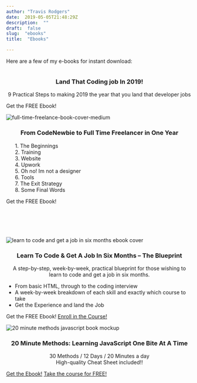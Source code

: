 ```yaml
---
author: "Travis Rodgers"
date:  2019-05-05T21:48:29Z
description:  ""
draft:  false
slug:  "ebooks"
title:  "Ebooks"

---
```


<style>
/* The Modal (background) */
 .modal {
	 display: none;
	/* Hidden by default */
	 position: fixed;
	/* Stay in place */
	 z-index: 1;
	/* Sit on top */
	 left: 0;
	 top: 0;
	 width: 100%;
	/* Full width */
	 height: 100%;
	/* Full height */
	 overflow: auto;
	/* Enable scroll if needed */
	 background-color: #000;
	/* Fallback color */
	 background-color: rgba(0, 0, 0, 0.4);
	/* Black w/ opacity */
}
/* Modal Content/Box */
 .modal-content {
	 background-color: #fefefe !important;
	 margin: 15% auto;
	/* 15% from the top and centered */
	 padding: 20px;
	 border: 1px solid #888;
	 width: 80%;
	/* Could be more or less, depending on screen size */
	 max-width: 600px;
	 border-radius: 10px;
	 background: url('/images/2019/12/dust_scratches.png');
	 background-size: cover;
	 background-repeat: no-repeat;
}
 .modal-content input[type=text], .modal-content input[type=email] {
	 background: #fff;
	 display: block;
	 background: none;
	 font: 14px "Merriweather", sans-serif;
	 border: 1px solid #ddd;
	 padding: 10px 25px;
	 height: 50px;
	 width: 100%;
	 margin-bottom: 15px;
	 -webkit-box-sizing: border-box;
	 box-sizing: border-box;
	 -webkit-transition: all 300ms ease;
	 -moz-transition: all 300ms ease;
	 -ms-transition: all 300ms ease;
	 -o-transition: all 300ms ease;
	 transition: all 300ms ease;
	 -webkit-border-radius: 5px;
	 -moz-border-radius: 5px;
	 -ms-border-radius: 5px;
	 border-radius: 5px;
}
/* The Close Button */
 .close, .close1, .close2, .close3, .close4 {
	 color: #aaa;
	 text-align: right;
	 font-size: 28px;
	 font-weight: bold;
}
 .close:hover, .close:focus, .close1:hover, .close1:focus, .close2:hover, .close2:focus, .close3:hover, .close3:focus, .close4:hover, .close5:focus {
	 color: black;
	 text-decoration: none;
	 cursor: pointer;
}
 
    </style>

<div class="ebooks-page grid-container">
  <p>Here are a few of my e-books for instant download:</p>
  <div class="row">
  <div class="col-sm ebook">
    <div class="ltj-ebook ebook-image text-center">
      <img
      style="max-height:500px"
        alt=""
        title="land that coding job cover"
        src="/images/2019/12/land-that-coding-job-cover-crop.png"
      />
    </div>
    <h3 style="text-align: center;">
        Land That Coding job In 2019!
    </h3>
    <p style="text-align: center;">
      9 Practical Steps to making 2019 the year that you land that developer
      jobs
    </p>
    <p class="textcenter">
        <a id="ltjBtn" class="button large">Get the FREE Ebook!</a>
    </p>
  </div>
  <div class="col-sm">
    <div class="cn-ebook ebook-image text-center">
      <img
      style="max-height:500px"
        title="full-time-freelance-book-cover-medium"
        src="/images/2019/12/full-time-freelance-book-cover-medium.jpg"
      />
    </div>
    <h3 style="text-align: center;">
      From CodeNewbie to Full Time Freelancer in One Year
    </h3>
        <ul class="textcenter" style="margin: 0;">
            <li style="list-style-type: none;">1. The Beginnings</li>
            <li style="list-style-type: none;">2. Training</li>
            <li style="list-style-type: none;">3. Website</li>
            <li style="list-style-type: none;">4. Upwork</li>
            <li style="list-style-type: none;">5. Oh no! Im not a designer</li>
            <li style="list-style-type: none;">6. Tools</li>
            <li style="list-style-type: none;">7. The Exit Strategy</li>
            <li style="list-style-type: none;">8. Some Final Words</li>
        </ul>
    <p class="textcenter">
        <a id="cneBtn" class="button large">Get the FREE Ebook!</a>
    </p>
  </div>
  </div>
  <div class="clear" style="padding: 30px 0;"></div>
  <div class="row">
  <div class="col-sm">
    <p class="ltc-ebook ebook-image text-center">
      <img
      style="max-height:500px"
        title="learn to code and get a job in six months ebook cover"
        src="/images/2019/12/learn-to-code-and-get-a-job-in-six-months-ebook-cover.jpg"
      />
    </p>
    <h3 style="text-align: center;">
Learn To Code &amp; Get A Job In Six Months &#8211; The Blueprint
    </h3>
    <p style="text-align: center;">
      A step-by-step, week-by-week, practical blueprint for those wishing to
      learn to code and get a job in six months.
    </p>
    <ul>
      <li style="text-align: left;">
        From basic HTML, through to the coding interview
      </li>
      <li style="text-align: left;">
        A week-by-week breakdown of each skill and exactly which course to take
      </li>
      <li style="text-align: left;">Get the Experience and land the Job</li>
    </ul>
    <p class="textcenter">
        <a style="margin-bottom: 15px;" id="ltcBtn" class="button large">Get the FREE Ebook!</a>
        <a href="https://learntocodeblueprint.com" class="button large">Enroll in the Course!</a>
    </p>
  </div>
  <div class="col-sm ebook">
    <p class="tmm-ebook ebook-image text-center">
      <img
      style="max-height:500px"
        title="20 minute methods javascript book mockup"
        src="/images/2019/12/20-minute-methods-javascript-book-mockup.png"
      />
    </p>
    <h3 style="text-align: center;">
      20 Minute Methods: Learning JavaScript One Bite At A Time
    </h3>
    <p style="text-align: center;">
      30 Methods / 12 Days / 20 Minutes a day<br>
      High-quality Cheat Sheet included!!
    </p>
    <p class="textcenter">
        <a style="margin-bottom: 15px;" href="https://www.amazon.com/dp/B07MQTW7TS/ref=cm_sw_r_tw_dp_U_x_oP1bEbWHY1QDT" target="_blank" class="button large">Get the Ebook!</a>
        <a href="/methods" class="button large">Take the course for FREE!</a>
    </p>
  </div>
  </div>





  <div id="ltjebook" class="modal">
    <!-- Modal content -->
    <div class="modal-content">
      <span class="close1">&times;</span>
            <!-- Begin Mailchimp Signup Form -->
<div id="mc_embed_signup">
<form action="https://media.us15.list-manage.com/subscribe/post?u=f6813488291919f4ea3427452&amp;id=926c758826" method="post" id="mc-embedded-subscribe-form" name="mc-embedded-subscribe-form" class="validate" target="_blank" novalidate>
    <div id="mc_embed_signup_scroll">
	<h2 class="mt-0">Get the Free Ebook!</h2>
<div class="mc-field-group">
	<label for="mce-FNAME" style="display:none;">First Name </label>
	<input type="text" value="" name="FNAME" class="required" id="mce-FNAME" placeholder="First Name" >
</div>
<div class="mc-field-group">
	<label style="display: none;" for="mce-EMAIL">Email Address </label>
	<input type="email" value="" name="EMAIL" class="required email" id="mce-EMAIL" placeholder="Email">
</div>
<input type="hidden" name="group[6077][4]" value="1">
	<div id="mce-responses" class="clear">
		<div class="response" id="mce-error-response" style="display:none"></div>
		<div class="response" id="mce-success-response" style="display:none"></div>
	</div>    <!-- real people should not fill this in and expect good things - do not remove this or risk form bot signups-->
    <div style="position: absolute; left: -5000px;" aria-hidden="true"><input type="text" name="b_f6813488291919f4ea3427452_926c758826" tabindex="-1" value=""></div>
    <div><input style="background-color:#c4732d; font-size: 17px;" type="submit" value="Let's Go" name="subscribe" id="mc-embedded-subscribe" class="button"></div>
    </div>
</form>
</div>

  </div>
</div>


<div id="cnebook" class="modal">
    <!-- Modal content -->
    <div class="modal-content">
      <span class="close2">&times;</span>
      <!-- Begin Mailchimp Signup Form -->
<div id="mc_embed_signup">
<form action="https://media.us15.list-manage.com/subscribe/post?u=f6813488291919f4ea3427452&amp;id=926c758826" method="post" id="mc-embedded-subscribe-form" name="mc-embedded-subscribe-form" class="validate" target="_blank" novalidate>
    <div id="mc_embed_signup_scroll">
	<h2 class="mt-0">Get the Free Ebook!</h2>
<div class="mc-field-group">
	<label for="mce-FNAME" style="display:none;">First Name </label>
	<input type="text" value="" name="FNAME" class="required" id="mce-FNAME" placeholder="First Name" >
</div>
<div class="mc-field-group">
	<label style="display: none;" for="mce-EMAIL">Email Address </label>
	<input type="email" value="" name="EMAIL" class="required email" id="mce-EMAIL" placeholder="Email">
</div>
<input type="hidden" name="group[6077][1]" value="1">
	<div id="mce-responses" class="clear">
		<div class="response" id="mce-error-response" style="display:none"></div>
		<div class="response" id="mce-success-response" style="display:none"></div>
	</div>    <!-- real people should not fill this in and expect good things - do not remove this or risk form bot signups-->
    <div style="position: absolute; left: -5000px;" aria-hidden="true"><input type="text" name="b_f6813488291919f4ea3427452_926c758826" tabindex="-1" value=""></div>
    <div><input style="background-color:#c4732d; font-size: 17px;" type="submit" value="Let's Go!" name="subscribe" id="mc-embedded-subscribe" class="button"></div>
    </div>
</form>
</div>

  </div>
</div>

<div id="ltcebook" class="modal">
    <!-- Modal content -->
    <div class="modal-content">
      <span class="close3">&times;</span>
            <!-- Begin Mailchimp Signup Form -->
<div id="mc_embed_signup">
<form action="https://media.us15.list-manage.com/subscribe/post?u=f6813488291919f4ea3427452&amp;id=926c758826" method="post" id="mc-embedded-subscribe-form" name="mc-embedded-subscribe-form" class="validate" target="_blank" novalidate>
    <div id="mc_embed_signup_scroll">
	<h2 class="mt-0">Get the Free Ebook!</h2>
<div class="mc-field-group">
	<label for="mce-FNAME" style="display:none;">First Name </label>
	<input type="text" value="" name="FNAME" class="required" id="mce-FNAME" placeholder="First Name" >
</div>
<div class="mc-field-group">
	<label style="display: none;" for="mce-EMAIL">Email Address </label>
	<input type="email" value="" name="EMAIL" class="required email" id="mce-EMAIL" placeholder="Email">
</div>
<input type="hidden" name="group[6077][2]" value="1">
	<div id="mce-responses" class="clear">
		<div class="response" id="mce-error-response" style="display:none"></div>
		<div class="response" id="mce-success-response" style="display:none"></div>
	</div>    <!-- real people should not fill this in and expect good things - do not remove this or risk form bot signups-->
    <div style="position: absolute; left: -5000px;" aria-hidden="true"><input type="text" name="b_f6813488291919f4ea3427452_926c758826" tabindex="-1" value=""></div>
    <div><input style="background-color:#c4732d; font-size: 17px;" type="submit" value="Let's Go!" name="subscribe" id="mc-embedded-subscribe" class="button"></div>
    </div>
</form>
</div>
  </div>
</div>

<div id="tmmebook" class="modal">
    <!-- Modal content -->
    <div class="modal-content">
      <span class="close">&times;</span>
      

  </div>
</div>

<script>
  var modal1 = document.getElementById("ltjebook");
  var btn1 = document.getElementById("ltjBtn");
  var span1 = document.getElementsByClassName("close1")[0];
  var modal2 = document.getElementById("cnebook");
  var btn2 = document.getElementById("cneBtn");
  var span2 = document.getElementsByClassName("close2")[0];
  var modal3 = document.getElementById("ltcebook");
  var btn3 = document.getElementById("ltcBtn");
  var span3 = document.getElementsByClassName("close3")[0];

  btn1.onclick = function() {
    modal1.style.display = "block";
  };
  span1.onclick = function() {
    modal1.style.display = "none";
  };
  btn2.onclick = function() {
    modal2.style.display = "block";
  };
  span2.onclick = function() {
    modal2.style.display = "none";
  };
  btn3.onclick = function() {
    modal3.style.display = "block";
  };
  span3.onclick = function() {
    modal3.style.display = "none";
  };
  window.onclick = function(event) {
    if (event.target == modal1) {
      modal1.style.display = "none";
    } else if (event.target == modal2) {
        modal2.style.display = "none";
    } else if (event.target == modal3) {
        modal3.style.display = "none";
    }
  };
</script>
